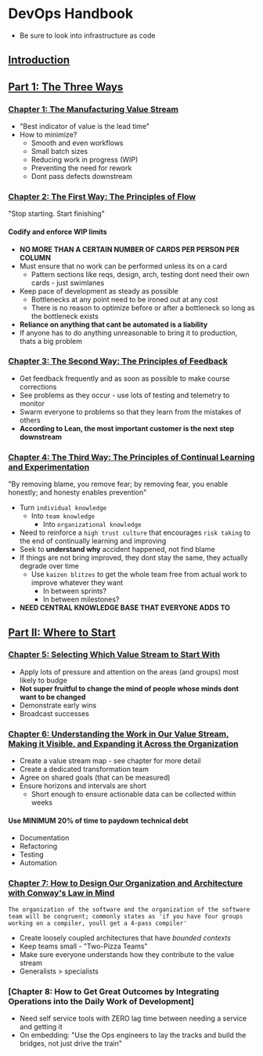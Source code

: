 # DevOps Handbook

* Be sure to look into infrastructure as code

## [Introduction](./INTRO.md)

## [Part 1: The Three Ways](./part_1_the_three_ways)

### [Chapter 1: The Manufacturing Value Stream](./part_1_the_three_ways/CHAPTER_1.md)

* "Best indicator of value is the lead time"
* How to minimize?
  * Smooth and even workflows
  * Small batch sizes
  * Reducing work in progress (WIP)
  * Preventing the need for rework
  * Dont pass defects downstream

### [Chapter 2: The First Way: The Principles of Flow](./part_1_the_three_ways/CHAPTER_2.md)

"Stop starting. Start finishing"

#### Codify and enforce WIP limits

* **NO MORE THAN A CERTAIN NUMBER OF CARDS PER PERSON PER COLUMN**
* Must ensure that no work can be performed unless its on a card
  * Pattern sections like reqs, design, arch, testing dont need their own cards - just swimlanes
* Keep pace of development as steady as possible
  * Bottlenecks at any point need to be ironed out at any cost
  * There is no reason to optimize before or after a bottleneck so long as the bottleneck exists
* **Reliance on anything that cant be automated is a liability**
* If anyone has to do anything unreasonable to bring it to production, thats a big problem

### [Chapter 3: The Second Way: The Principles of Feedback](./part_1_the_three_ways/CHAPTER_3.md)

* Get feedback frequently and as soon as possible to make course corrections
* See problems as they occur - use lots of testing and telemetry to monitor
* Swarm everyone to problems so that they learn from the mistakes of others
* **According to Lean, the most important customer is the next step downstream**

### [Chapter 4: The Third Way: The Principles of Continual Learning and Experimentation](./part_1_the_three_ways/CHAPTER_4.md)

"By removing blame, you remove fear; by removing fear, you enable honestly; and honesty enables prevention"

* Turn `individual knowledge`
  * Into `team knowledge`
    * Into `organizational knowledge`
* Need to reinforce a `high trust culture` that encourages `risk taking` to the end of continually learning and improving
* Seek to **understand why** accident happened, not find blame
* If things are not bring improved, they dont stay the same, they actually degrade over time
  * Use `kaizen blitzes` to get the whole team free from actual work to improve whatever they want
    * In between sprints?
    * In between milestones?
* **NEED CENTRAL KNOWLEDGE BASE THAT EVERYONE ADDS TO**

## [Part II: Where to Start](./part_2_where_to_start/)

### [Chapter 5: Selecting Which Value Stream to Start With](./part_2_where_to_start/CHAPTER_5.md)

* Apply lots of pressure and attention on the areas (and groups) most likely to budge
* **Not super fruitful to change the mind of people whose minds dont want to be changed**
* Demonstrate early wins
* Broadcast successes

### [Chapter 6: Understanding the Work in Our Value Stream, Making it Visible, and Expanding it Across the Organization](./part_2_where_to_start/CHAPTER_6.md)

* Create a value stream map - see chapter for more detail
* Create a dedicated transformation team
* Agree on shared goals (that can be measured)
* Ensure horizons and intervals are short
  * Short enough to ensure actionable data can be collected within weeks

#### Use MINIMUM 20% of time to paydown technical debt

* Documentation
* Refactoring
* Testing
* Automation

### [Chapter 7: How to Design Our Organization and Architecture with Conway's Law in Mind](./part_2_where_to_start/CHAPTER_7.md)

`The organization of the software and the organization of the software team will be congruent; commonly states as 'if you have four groups working on a compiler, youll get a 4-pass compiler'`

* Create loosely coupled architectures that have *bounded contexts*
* Keep teams small - "Two-Pizza Teams"
* Make sure everyone understands how they contribute to the value stream
* Generalists > specialists

### [Chapter 8: How to Get Great Outcomes by Integrating Operations into the Daily Work of Development]

* Need self service tools with ZERO lag time between needing a service and getting it
* On embedding: "Use the Ops engineers to lay the tracks and build the bridges, not just drive the train"
